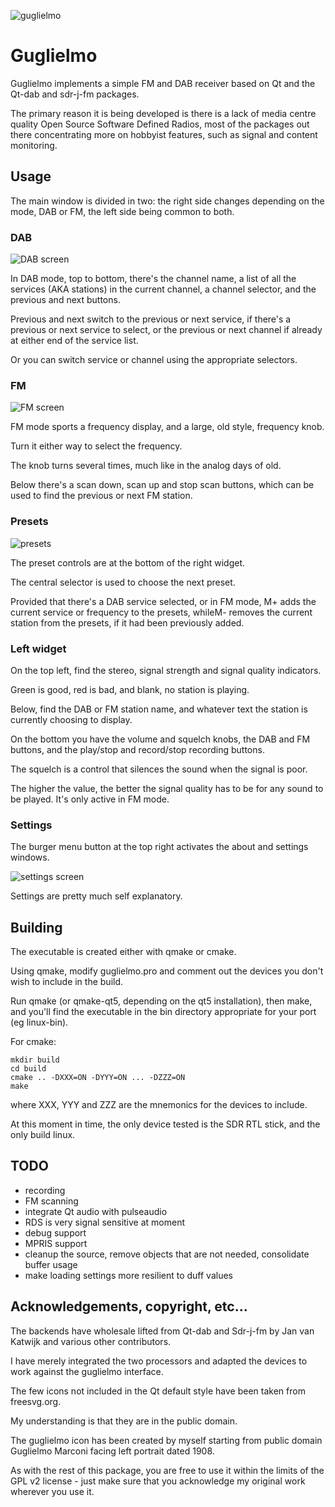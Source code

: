 ![guglielmo](/images/guglielmo.png)
# Guglielmo

Guglielmo implements a simple FM and DAB receiver based on Qt and the Qt-dab and sdr-j-fm packages.

The primary reason it is being developed is there is a lack of media centre quality Open Source
Software Defined Radios, most of the packages out there concentrating more on hobbyist features,
such as signal and content monitoring.

## Usage

The main window is divided in two: the right side changes depending on the mode, DAB or FM, the left
side being common to both.

### DAB

![DAB screen](/images/dab.png)

In DAB mode, top to bottom, there's the channel name, a list of all the services (AKA stations) in
the current channel, a channel selector, and the previous and next buttons.

Previous and next switch to the previous or next service, if there's a previous or next service to
select, or the previous or next channel if already at either end of the service list.

Or you can switch service or channel using the appropriate selectors.

### FM

![FM screen](/images/fm.png)

FM mode sports a frequency display, and a large, old style, frequency knob.

Turn it either way to select the frequency.

The knob turns several times, much like in the analog days of old.

Below there's a scan down, scan up and stop scan buttons, which can be used to find the previous or
next FM station.

### Presets

![presets](/images/presets.png)

The preset controls are at the bottom of the right widget.

The central selector is used to choose the next preset.

Provided that there's a DAB service selected, or in FM mode, M+ adds the current service or frequency
to the presets, whileM- removes the current station from the presets, if it had been previously added.

### Left widget

On the top left, find the stereo, signal strength and signal quality indicators.

Green is good, red is bad, and blank, no station is playing.

Below, find the DAB or FM station name, and whatever text the station is currently choosing to display.

On the bottom you have the volume and squelch knobs, the DAB and FM buttons, and the play/stop and
record/stop recording buttons.

The squelch is a control that silences the sound when the signal is poor.

The higher the value, the better the signal quality has to be for any sound to be played.
It's only active in FM mode.

### Settings

The burger menu button at the top right activates the about and settings windows.

![settings screen](/images/settings.png)

Settings are pretty much self explanatory.

## Building

The executable is created either with qmake or cmake.

Using qmake, modify guglielmo.pro and comment out the devices you don't wish to include in the build.

Run qmake (or qmake-qt5, depending on the qt5 installation), then make, and you'll find the executable in
the bin directory appropriate for your port (eg linux-bin).

For cmake:

	mkdir build
	cd build
	cmake .. -DXXX=ON -DYYY=ON ... -DZZZ=ON
	make

where XXX, YYY and ZZZ are the mnemonics for the devices to include.

At this moment in time, the only device tested is the SDR RTL stick, and the only build linux.

## TODO

- recording
- FM scanning
- integrate Qt audio with pulseaudio
- RDS is very signal sensitive at moment
- debug support
- MPRIS support
- cleanup the source, remove objects that are not needed, consolidate buffer usage
- make loading settings more resilient to duff values

## Acknowledgements, copyright, etc...

The backends have wholesale lifted from Qt-dab and Sdr-j-fm by Jan van Katwijk and
various other contributors.

I have merely integrated the two processors and adapted the devices to work against
the guglielmo interface.

The few icons not included in the Qt default style have been taken from freesvg.org.

My understanding is that they are in the public domain.

The guglielmo icon has been created by myself starting from public domain Guglielmo
Marconi facing left portrait dated 1908.

As with the rest of this package, you are free to use it within the limits of the GPL v2
license - just make sure that you acknowledge my original work wherever you use it.
